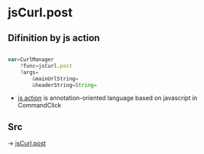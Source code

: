 # jsCurl.post

## Difinition by js action

```js.js

var=CurlManager
	?func=jsCurl.post
	?args=
		&mainUrlString=
		&headerString=String=
```

- [js action]() is annotation-oriented language based on javascript in CommandClick

## Src

-> [jsCurl.post](https://github.com/puutaro/CommandClick/blob/master/app/src/main/java/com/puutaro/commandclick/fragment_lib/terminal_fragment/js_interface/JsCurl.kt#L67)


